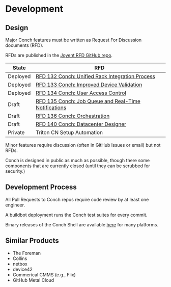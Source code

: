 # Development

## Design

Major Conch features must be written as Request For Discussion documents (RFD).

RFDs are published in the [Joyent RFD GitHub repo](https://github.com/joyent/rfd).

| State    | RFD |
|----------|-----|
| Deployed | [RFD 132 Conch: Unified Rack Integration Process](https://github.com/joyent/rfd/blob/master/rfd/0132/README.md) |
| Deployed | [RFD 133 Conch: Improved Device Validation](https://github.com/joyent/rfd/blob/master/rfd/0133/README.md) |
| Deployed | [RFD 134 Conch: User Access Control](https://github.com/joyent/rfd/blob/master/rfd/0134/README.md) |
| Draft    | [RFD 135 Conch: Job Queue and Real-Time Notifications](https://github.com/joyent/rfd/blob/master/rfd/0135/README.md) |
| Draft    | [RFD 136 Conch: Orchestration](https://github.com/joyent/rfd/blob/master/rfd/0136/README.md) |
| Draft    | [RFD 140 Conch: Datacenter Designer](https://github.com/joyent/rfd/blob/master/rfd/0140/README.md) |
| Private  | Triton CN Setup Automation |

Minor features require discussion (often in GitHub Issues or email) but not
RFDs.

Conch is designed in public as much as possible, though there some components
that are currently closed (until they can be scrubbed for security.)

## Development Process

All Pull Requests to Conch repos require code review by at least one engineer.

A buildbot deployment runs the Conch test suites for every commit.

Binary releases of the Conch Shell are available [here](https://github.com/joyent/conch-shell/releases) for many platforms.

## Similar Products

* The Foreman
* Collins
* netbox
* device42
* Commerical CMMS (e.g., Fiix)
* GitHub Metal Cloud

